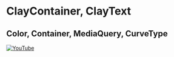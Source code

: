 # ClayContainer, ClayText
## Color, Container, MediaQuery, CurveType


[![YouTube](https://img.youtube.com/vi/KdVew_RpFFg/0.jpg)](https://youtu.be/KdVew_RpFFg "ClayContainer, ClayText | Color, Container, MediaQuery, CurveType")
